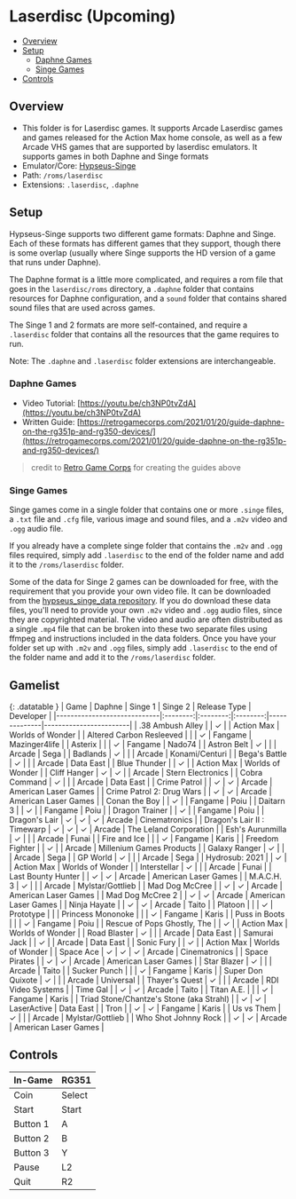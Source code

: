 # Laserdisc (Upcoming)

- [Overview](#overview)
- [Setup](#setup)
  * [Daphne Games](#daphne-games)
  * [Singe Games](#singe-games)
- [Controls](#controls)

## Overview

- This folder is for Laserdisc games. It supports Arcade Laserdisc games and games released for the Action Max home console, as well as a few Arcade VHS games that are supported by laserdisc emulators. It supports games in both Daphne and Singe formats
- Emulator/Core: [Hypseus-Singe](https://github.com/DirtBagXon/hypseus-singe)
- Path: `/roms/laserdisc`
- Extensions: `.laserdisc`, `.daphne`

## Setup

Hypseus-Singe supports two different game formats: Daphne and Singe. Each of these formats has different games that they support, though there is some overlap (usually where Singe supports the HD version of a game that runs under Daphne).

The Daphne format is a little more complicated, and requires a rom file that goes in the `laserdisc/roms` directory, a `.daphne` folder that contains resources for Daphne configuration, and a `sound` folder that contains shared sound files that are used across games.

The Singe 1 and 2 formats are more self-contained, and require a `.laserdisc` folder that contains all the resources that the game requires to run.

Note: The `.daphne` and `.laserdisc` folder extensions are interchangeable.

### Daphne Games

- Video Tutorial: [https://youtu.be/ch3NP0tvZdA](https://youtu.be/ch3NP0tvZdA)
- Written Guide: [https://retrogamecorps.com/2021/01/20/guide-daphne-on-the-rg351p-and-rg350-devices/](https://retrogamecorps.com/2021/01/20/guide-daphne-on-the-rg351p-and-rg350-devices/)
> credit to [Retro Game Corps](https://www.youtube.com/channel/UCoZQiN0o7f36H7PaW4fVhFw) for creating the guides above

### Singe Games

Singe games come in a single folder that contains one or more `.singe` files, a `.txt` file and `.cfg` file, various image and sound files, and a `.m2v` video and `.ogg` audio file.

If you already have a complete singe folder that contains the `.m2v` and `.ogg` files required, simply add `.laserdisc` to the end of the folder name and add it to the `/roms/laserdisc` folder.

Some of the data for Singe 2 games can be downloaded for free, with the requirement that you provide your own video file. It can be downloaded from the [hypseus_singe_data repository](https://github.com/DirtBagXon/hypseus_singe_data/releases/). If you do download these data files, you'll need to provide your own `.m2v` video and `.ogg` audio files, since they are copyrighted material. The video and audio are often distributed as a single `.mp4` file that can be broken into these two separate files using ffmpeg and instructions included in the data folders. Once you have your folder set up with `.m2v` and `.ogg` files, simply add `.laserdisc` to the end of the folder name and add it to the `/roms/laserdisc` folder.

## Gamelist

{: .datatable }
| Game                        | Daphne   | Singe 1  | Singe 2  | Release Type | Developer              |
|-----------------------------|:--------:|:--------:|:--------:|--------------|------------------------|
| .38 Ambush Alley            |          | &#10003; |          | Action Max   | Worlds of Wonder       |
| Altered Carbon Resleeved    |          |          | &#10003; | Fangame      | Mazinger4life          |
| Asterix                     |          |          | &#10003; | Fangame      | Nado74                 |
| Astron Belt                 | &#10003; |          |          | Arcade       | Sega                   |
| Badlands                    | &#10003; |          |          | Arcade       | Konami/Centuri         |
| Bega's Battle               | &#10003; |          |          | Arcade       | Data East              |
| Blue Thunder                |          | &#10003; |          | Action Max   | Worlds of Wonder       |
| Cliff Hanger                | &#10003; | &#10003; |          | Arcade       | Stern Electronics      |
| Cobra Command               | &#10003; |          |          | Arcade       | Data East              |
| Crime Patrol                |          | &#10003; | &#10003; | Arcade       | American Laser Games   |
| Crime Patrol 2: Drug Wars   |          | &#10003; | &#10003; | Arcade       | American Laser Games   |
| Conan the Boy               |          | &#10003; |          | Fangame      | Poiu                   |
| Daitarn 3                   |          | &#10003; |          | Fangame      | Poiu                   |
| Dragon Trainer              |          | &#10003; |          | Fangame      | Poiu                   |
| Dragon's Lair               | &#10003; | &#10003; | &#10003; | Arcade       | Cinematronics          |
| Dragon's Lair II : Timewarp | &#10003; | &#10003; | &#10003; | Arcade       | The Leland Corporation |
| Esh's Aurunmilla            | &#10003; |          |          | Arcade       | Funai                  |
| Fire and Ice                |          |          | &#10003; | Fangame      | Karis                  |
| Freedom Fighter             |          | &#10003; |          | Arcade     | Millenium Games Products |
| Galaxy Ranger               | &#10003; |          |          | Arcade       | Sega                   |
| GP World                    | &#10003; |          |          | Arcade       | Sega                   |
| Hydrosub: 2021              |          | &#10003; |          | Action Max   | Worlds of Wonder       |
| Interstellar                | &#10003; |          |          | Arcade       | Funai                  |
| Last Bounty Hunter          |          | &#10003; | &#10003; | Arcade       | American Laser Games   |
| M.A.C.H. 3                  | &#10003; |          |          | Arcade       | Mylstar/Gottlieb       |
| Mad Dog McCree              |          | &#10003; | &#10003; | Arcade       | American Laser Games   |
| Mad Dog McCree 2            |          | &#10003; | &#10003; | Arcade       | American Laser Games   |
| Ninja Hayate                |          | &#10003; | &#10003; | Arcade       | Taito                  |
| Platoon                     |          |          | &#10003; | Prototype    |                        |
| Princess Mononoke           |          |          | &#10003; | Fangame      | Karis                  |
| Puss in Boots               |          |          | &#10003; | Fangame      | Poiu                   |
| Rescue of Pops Ghostly, The |          | &#10003; |          | Action Max   | Worlds of Wonder       |
| Road Blaster                | &#10003; |          |          | Arcade       | Data East              |
| Samurai Jack                |          | &#10003; |          | Arcade       | Data East              |
| Sonic Fury                  |          | &#10003; |          | Action Max   | Worlds of Wonder       |
| Space Ace                   | &#10003; | &#10003; | &#10003; | Arcade       | Cinematronics          |
| Space Pirates               |          | &#10003; | &#10003; | Arcade       | American Laser Games   |
| Star Blazer                 | &#10003; |          |          | Arcade       | Taito                  |
| Sucker Punch                |          |          | &#10003; | Fangame      | Karis                  |
| Super Don Quixote           | &#10003; |          |          | Arcade       | Universal              |
| Thayer's Quest              | &#10003; |          |          | Arcade       | RDI Video Systems      |
| Time Gal                    |          | &#10003; | &#10003; | Arcade       | Taito                  |
| Titan A.E.                  |          |          | &#10003; | Fangame      | Karis                  |
| Triad Stone/Chantze's Stone (aka Strahl) | | &#10003; | &#10003; | LaserActive | Data East           |
| Tron                        |          | &#10003; | &#10003; | Fangame      | Karis                  |
| Us vs Them                  | &#10003; |          |          | Arcade       | Mylstar/Gottlieb       |
| Who Shot Johnny Rock        |          | &#10003; | &#10003; | Arcade       | American Laser Games   |

## Controls

|In-Game|RG351|
|-|-|
|Coin|Select|
|Start|Start|
|Button 1|A|
|Button 2|B|
|Button 3|Y|
|Pause|L2|
|Quit|R2|